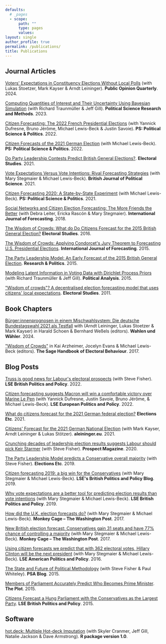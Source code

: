 ```yaml
---
defaults:
  # _pages
  - scope:
      path: ""
      type: pages
      values:
layout: single
author_profile: true
permalink: /publications/
title: Publications
---
```


## Journal Articles

[Voters' Expectations in Constituency Elections Without Local Polls](https://doi.org/10.1093/poq/nfae015) (with Lukas Stoetzer, Mark Kayser & Arndt Leininger).  **Public Opinion Quarterly**.  2024.

[Computing Quantities of Interest and Their Uncertainty Using Bayesian Simulation](https://www.cambridge.org/core/journals/political-science-research-and-methods/article/abs/computing-quantities-of-interest-and-their-uncertainty-using-bayesian-simulation/A2D03D8CC3234F82E8A6C9979973B897) (with Richard Traunmüller & Jeff Gill).
**Political Science Research and Methods**. 2023.

[Citizen Forecasting: The 2022 French Presidential Elections](https://www.cambridge.org/core/journals/ps-political-science-and-politics/article/citizen-forecasting-the-2022-french-presidential-elections/0FBB7FDC3FAF7F41A2E99C595D7753AF) (with Yannick Dufresne, Bruno Jérôme, Michael Lewis-Beck & Justin Savoie).
**PS: Political Science & Politics**. 2022.

[Citizen Forecasts of the 2021 German Election](https://www.cambridge.org/core/services/aop-cambridge-core/content/view/EDDAD6C5A36D9518A5D8D970B29A0660/S1049096521000925a.pdf/div-class-title-citizen-forecasts-of-the-2021-german-election-div.pdf) (with Michael Lewis-Beck). **PS: Political Science & Politics**. 2022.

[Do Party Leadership Contests Predict British General Elections?](https://doi.org/10.1016/j.electstud.2021.102342). **Electoral Studies**.  2021.

[Vote Expectations Versus Vote Intentions: Rival Forecasting Strategies](https://www.cambridge.org/core/journals/british-journal-of-political-science/article/vote-expectations-versus-vote-intentions-rival-forecasting-strategies/F356B6E348524FDB1EC0B858ECEEE3C2) (with Mary Stegmaier & Michael Lewis-Beck). **British Journal of Political Science**.  2021.

[Citizen Forecasting 2020: A State-by-State Experiment](https://doi.org/10.1017/S1049096520001456) (with Michael Lewis-Beck). **PS: Political Science & Politics**.  2021.

[Social Networks and Citizen Election Forecasting: The More Friends the Better](https://www.sciencedirect.com/science/article/pii/S0169207017301371) (with Debra Leiter, Ericka Rascón & Mary Stegmaier). **International Journal of Forecasting**.  2018.

[The Wisdom of Crowds: What do Do Citizens Forecast for the 2015 British General Election?](http://dx.doi.org/10.1016/j.electstud.2015.11.018) **Electoral Studies**.  2016.

[The Wisdom of Crowds: Applying Condorcet's Jury Theorem to Forecasting U.S. Presidential Elections](http://dx.doi.org/10.1016/j.ijforecast.2014.12.002a). **International Journal of Forecasting**.  2015.

[The Party Leadership Model: An Early Forecast of the 2015 British General Election](https://doi.org/10.1177/2053168015583346). **Research & Politics**.  2015.

[Modeling Latent Information in Voting Data with Dirichlet Process Priors](https://doi.org/10.1093/pan/mpu018) (with Richard Traunmüller & Jeff Gill). **Political Analysis**.  2015.

["Wisdom of crowds"? A decentralised election forecasting model that uses citizens' local expectations](http://dx.doi.org/10.1016/j.electstud.2011.07.005). **Electoral Studies**.  2011.

## Book Chapters

[Bürger:innenprognosen in einem Mischwahlsystem: Die deutsche Bundestagswahl 2021 als Testfall](https://doi.org/10.1007/978-3-658-42694-1_15) with (Arndt Leininger, Lukas Stoetzer \& Mark Kayser) in Harald Schoen \& Bernhard Weßels (editors).  **Wahlen und Wähler**.  2024.

["Wisdom of Crowds"](https://www.researchgate.net/publication/308985928_Wisdom_of_Crowds) in Kai Arzheimer, Jocelyn Evans & Michael Lewis-Beck (editors). **The Sage Handbook of Electoral Behaviour**.  2017.

## Blog Posts

[Truss is good news for Labour's electoral prospects](https://blogs.lse.ac.uk/politicsandpolicy/truss-is-good-news-for-labours-electoral-prospects/) (with Steve Fisher). **LSE British Politics and Policy**.  2022.

[Citizen forecasting suggests Macron will win a comfortable victory over Marine Le Pen](https://blogs.lse.ac.uk/europpblog/2022/04/22/citizen-forecasting-suggests-macron-will-win-a-comfortable-victory-over-marine-le-pen/) (with Yannick Dufresne, Justin Savoie, Bruno Jérôme, & Michael Lewis-Beck). **LSE European Politics and Policy**.  2022.

[What do citizens forecast for the 2021 German federal election?](https://electionsetc.com/2021/09/24/what-do-citizens-forecast-for-the-2021-german-federal-election/) **Elections Etc**.  2021.

[Citizens' Forecast for the 2021 German National Election](https://aleininger.eu/citizens_forecast2021/) (with Mark Kayser, Arndt Leininger & Lukas Stötzer). **aleininger.eu**.  2021.

[Crunching decades of leadership election results suggests Labour should pick Keir Starmer](https://www.prospectmagazine.co.uk/politics/crunching-decades-of-leadership-election-results-suggests-labour-should-pick-keir-starmer) (with Steve Fisher). **Prospect Magazine**.  2020.

[The Party Leadership Model predicts a Conservative overall majority](https://electionsetc.com/2019/12/10/the-party-leadership-model-predicts-a-conservative-overall-majority/) (with Steve Fisher). **Elections Etc**.  2019.

[Citizen forecasting 2019: a big win for the Conservatives](https://blogs.lse.ac.uk/politicsandpolicy/citizen-forecasting-2019-a-big-win-for-the-conservatives/) (with Mary Stegmaier & Michael Lewis-Beck). **LSE's British Politics and Policy Blog**.  2019.

[Why vote expectations are a better tool for predicting election results than vote intentions](https://blogs.lse.ac.uk/politicsandpolicy/vote-expections-vs-intentions/) (with Mary Stegmaier & Michael Lewis-Beck). **LSE British Politics and Policy**.  2019.

[How did the U.K. election forecasts do?](https://www.washingtonpost.com/news/monkey-cage/wp/2017/06/12/how-did-the-u-k-election-forecasts-do/?utm_term=.1a1fd20b8aa5) (with Mary Stegmaier & Michael Lewis-Beck).  **Monkey Cage – The Washington Post**.  2017.

[New British election forecast: Conservatives gain 31 seats and have 77% chance of controlling a majority](https://www.washingtonpost.com/news/monkey-cage/wp/2017/06/06/can-people-rather-than-pollsters-accurately-predict-thursdays-u-k-election/?utm_term=.ecb4475a19bb) (with Mary Stegmaier & Michael Lewis-Beck). **Monkey Cage – The Washington Post**.  2017.

[Using citizen forecasts we predict that with 362 electoral votes, Hillary Clinton will be the next president](https://blogs.lse.ac.uk/usappblog/2016/11/03/using-citizen-forecasts-we-predict-that-with-362-electoral-votes-hillary-clinton-will-be-the-next-president/) (with Mary Stegmaier & Michael Lewis-Beck).  **LSE American Politics and Policy**.  2016.

[The State and Future of Political Methodology](https://www.psa.ac.uk/psa/news/state-and-future-political-methodology) (with Steve Fisher & Paul Whiteley). **PSA Blog**.  2015.

[Members of Parliament Accurately Predict Who Becomes Prime Minister](http://www.the-plot.org/2015/07/03/members-of-parliament-accurately-predict-who-becomes-prime-minister/).  **The Plot**.  2015.

[Citizens Forecast a Hung Parliament with the Conservatives as the Largest Party](http://blogs.lse.ac.uk/politicsandpolicy/citizens-forecast-a-hung-parliament-with-the-conservatives-as-the-largest-party/).  **LSE British Politics and Policy**.  2015.

## Software

[hot.deck: Multiple Hot-deck Imputation](https://cran.r-project.org/package=hot.deck) (with Skyler Cranmer, Jeff Gill, Natalie Jackson & Dave Armstrong). **R package version 1.0**. 